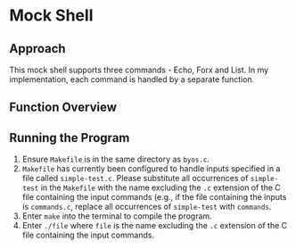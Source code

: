 # Mock Shell

## Approach
This mock shell supports three commands - Echo, Forx and List. In my implementation, each command is handled by a separate function.

## Function Overview


## Running the Program

1. Ensure `Makefile` is in the same directory as `byos.c`.
2. `Makefile` has currently been configured to handle inputs specified in a file called `simple-test.c`. Please substitute all occurrences of `simple-test` in the `Makefile` with the name excluding the `.c` extension of the C file containing the input commands  (e.g., if the file containing the inputs is `commands.c`, replace all occurrences of `simple-test` with `commands`.
3. Enter `make` into the terminal to compile the program.
4. Enter `./file` where `file` is the name excluding the `.c` extension of the C file containing the input commands.
